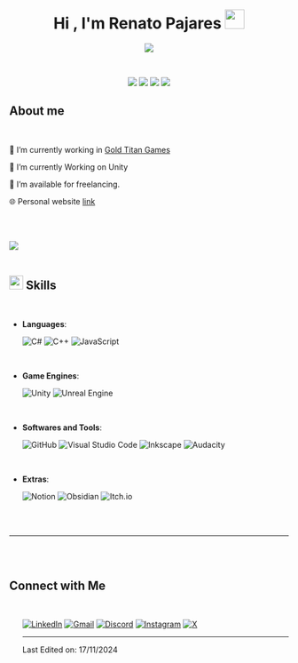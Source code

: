<h1 align="center"><b>Hi , I'm Renato Pajares </b><img src="https://media.giphy.com/media/hvRJCLFzcasrR4ia7z/giphy.gif" width="35"></h1>
<!--  -->
<p align="center">
  <a href="https://github.com/DenverCoder1/readme-typing-svg">
    <img src="https://readme-typing-svg.herokuapp.com?font=Time+New+Roman&color=d91414&size=25&center=true&vCenter=true&width=600&height=100&lines=Game+Programmer,;Game+Designer,;Game+Sound">
  </a>
</p>

<br>


<p align="left"> 
 <p align="center">
<img src="https://img.shields.io/badge/Age-22-yellow" />
  <img src="https://img.shields.io/badge/Focus-Game%20Development-red" />
  <img src="https://img.shields.io/badge/Lives-Lima%20Perú-red" />
  <img src="https://img.shields.io/badge/Languages-Spanish%20%26%20English-red" />
</p>


## **About me**

<br>



🔭 I’m currently working in [Gold Titan Games](https://goldtitangames.com/)

🌱 I’m currently Working on Unity

🤝 I’m available for freelancing.

🌐 Personal website [link](https://nat0ezk.github.io/portafolio/)


<br><br>

<img src="https://user-images.githubusercontent.com/73097560/115834477-dbab4500-a447-11eb-908a-139a6edaec5c.gif"><br><br>

## <img src="https://media2.giphy.com/media/QssGEmpkyEOhBCb7e1/giphy.gif?cid=ecf05e47a0n3gi1bfqntqmob8g9aid1oyj2wr3ds3mg700bl&rid=giphy.gif" width ="25"><b> Skills</b>
<br>

<p align="center">

- **Languages**:
    
    ![C#](https://img.shields.io/badge/c%23-%23239120.svg?style=for-the-badge&logo=csharp&logoColor=white)
    ![C++](https://img.shields.io/badge/c++-%2300599C.svg?style=for-the-badge&logo=c%2B%2B&logoColor=white)
    ![JavaScript](https://img.shields.io/badge/javascript-%23323330.svg?style=for-the-badge&logo=javascript&logoColor=%23F7DF1E)
<br>   
    
- **Game Engines**:

    ![Unity](https://img.shields.io/badge/unity-%23000000.svg?style=for-the-badge&logo=unity&logoColor=white)
    ![Unreal Engine](https://img.shields.io/badge/unrealengine-%23313131.svg?style=for-the-badge&logo=unrealengine&logoColor=white)
    
<br>

- **Softwares and Tools**:

    ![GitHub](https://img.shields.io/badge/github-%23121011.svg?style=for-the-badge&logo=github&logoColor=white)
    ![Visual Studio Code](https://img.shields.io/badge/Visual%20Studio%20Code-0078d7.svg?style=for-the-badge&logo=visual-studio-code&logoColor=white)
    ![Inkscape](https://img.shields.io/badge/Inkscape-e0e0e0?style=for-the-badge&logo=inkscape&logoColor=080A13)
    ![Audacity](https://img.shields.io/badge/Audacity-0000CC?style=for-the-badge&logo=audacity&logoColor=white)


<br>

- **Extras**:

    ![Notion](https://img.shields.io/badge/Notion-%23000000.svg?style=for-the-badge&logo=notion&logoColor=white)
    ![Obsidian](https://img.shields.io/badge/Obsidian-%23483699.svg?style=for-the-badge&logo=obsidian&logoColor=white)
    ![Itch.io](https://img.shields.io/badge/Itch-%23FF0B34.svg?style=for-the-badge&logo=Itch.io&logoColor=white)


</p>

<br>
<br>

-----


<br>
<br>

## Connect with Me
<br>
<div align='left'>

<ul>


[![LinkedIn](https://img.shields.io/badge/linkedin-%230077B5.svg?style=for-the-badge&logo=linkedin&logoColor=white)](https://www.linkedin.com/in/renato-pajares-565b42314/)
[![Gmail](https://img.shields.io/badge/Gmail-D14836?style=for-the-badge&logo=gmail&logoColor=white)](mailto:natopcezk@gmail.com)
[![Discord](https://img.shields.io/badge/Discord-%235865F2.svg?style=for-the-badge&logo=discord&logoColor=white)](https://discordapp.com/users/natoezk)
[![Instagram](https://img.shields.io/badge/Instagram-%23E4405F.svg?style=for-the-badge&logo=Instagram&logoColor=white)](https://www.instagram.com/renatopc24)
[![X](https://img.shields.io/badge/X-%23000000.svg?style=for-the-badge&logo=X&logoColor=white)](https://x.com/NatoEZK)


-----
Last Edited on: 17/11/2024
